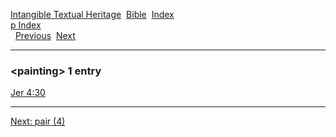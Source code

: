 [Intangible Textual Heritage](../../index)  [Bible](../index) 
[Index](index)   
[p Index](_p_)  
  [Previous](c08209)  [Next](c08211) 

------------------------------------------------------------------------

### &lt;painting&gt; 1 entry

[Jer 4:30](../kjv/jer004.htm#030)  

------------------------------------------------------------------------

[Next: pair (4)](c08211)
